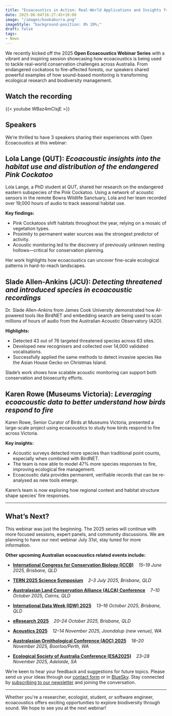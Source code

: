 ```yaml
---
title: "Ecoacoustics in Action: Real-World Applications and Insights from the Field"
date: 2025-06-04T16:27:45+10:00
image: "/images/kookaburra.png"
imageStyle: "background-position: 0% 20%;"
draft: false
tags:
- News
---
```


We recently kicked off the 2025 **Open Ecoacoustics Webinar Series** with a vibrant
and inspiring session showcasing how ecoacoustics is being used to tackle real-world
conservation challenges across Australia. From endangered cockatoos to fire-affected
forests, our speakers shared powerful examples of how sound-based monitoring is
transforming ecological research and biodiversity management.

<!--more-->

## Watch the recording

{{< youtube WBaz4mCIsjE >}}

## Speakers

We’re thrilled to have 3 speakers sharing their experiences with Open Ecoacoustics at this webinar:

## Lola Lange (QUT): *Ecoacoustic insights into the habitat use and distribution of the endangered Pink Cockatoo*

Lola Lange, a PhD student at QUT, shared her research on the endangered eastern subspecies of the Pink Cockatoo. Using a network of acoustic sensors in the remote Bowra Wildlife Sanctuary, Lola and her team recorded over 19,000 hours of audio to track seasonal habitat use.

**Key findings:**

- Pink Cockatoos shift habitats throughout the year, relying on a mosaic of vegetation types.
- Proximity to permanent water sources was the strongest predictor of activity.
- Acoustic monitoring led to the discovery of previously unknown nesting hollows—critical for conservation planning.

Her work highlights how ecoacoustics can uncover fine-scale ecological patterns in hard-to-reach landscapes.

## Slade Allen-Ankins (JCU): *Detecting threatened and introduced species in ecoacoustic recordings*

Dr. Slade Allen-Ankins from James Cook University demonstrated how AI-powered tools like BirdNET and embedding search are being used to scan millions of hours of audio from the Australian Acoustic Observatory (A2O).

**Highlights:**

- Detected 43 out of 76 targeted threatened species across 63 sites.
- Developed new recognisers and collected over 14,000 validated vocalisations.
- Successfully applied the same methods to detect invasive species like the Asian House Gecko on Christmas Island.

Slade’s work shows how scalable acoustic monitoring can support both conservation and biosecurity efforts.

## Karen Rowe (Museums Victoria): *Leveraging ecoacoustic data to better understand how birds respond to fire*

Karen Rowe, Senior Curator of Birds at Museums Victoria, presented a large-scale project using ecoacoustics to study how birds respond to fire across Victoria.

**Key insights:**

- Acoustic surveys detected more species than traditional point counts, especially when combined with BirdNET.
- The team is now able to model 47% more species responses to fire, improving ecological fire management.
- Ecoacoustic data provides permanent, verifiable records that can be re-analysed as new tools emerge.

Karen’s team is now exploring how regional context and habitat structure shape species’ fire responses.

---

## What’s Next?

This webinar was just the beginning. The 2025 series will continue with more focused sessions, expert panels, and community discussions. We are planning to have our next webinar July 31st, stay tuned for more information.

**Other upcoming Australian ecoacoustics related events include:**

- **[International Congress for Conservation Biology (ICCB)](https://conbio.org/conferences/iccb-2025/)**  
  *15–19 June 2025, Brisbane, QLD*

- **[TERN 2025 Science Symposium](https://www.tern.org.au/science-symposium2025/)**  
  *2–3 July 2025, Brisbane, QLD*

- **[Australasian Land Conservation Alliance (ALCA) Conference](https://www.alcaconference.org.au/)**  
  *7–10 October 2025, Cairns, QLD*

- **[International Data Week (IDW) 2025](https://idw2025.org/)**  
  *13–16 October 2025, Brisbane, QLD*

- **[eResearch 2025](https://conference.eresearch.edu.au/)**  
  *20–24 October 2025, Brisbane, QLD*

- **[Acoustics 2025](https://www.acoustics.org.au/events/acoustics-2025/)**  
  *12–14 November 2025, Joondalup (new venue), WA*

- **[Australasian Ornithological Conference (AOC) 2025](https://aoc.org.au/)**  
  *18–20 November 2025, Boorloo/Perth, WA*

- **[Ecological Society of Australia Conference (ESA2025)](https://esa2025.org.au/)**  
  *23–28 November 2025, Adelaide, SA*

We’re keen to hear your feedback and suggestions for future topics. Please send us your ideas through our [contact form](/contact) or in [BlueSky](https://bsky.app/profile/openecoacoustics.bsky.social). Stay connected by [subscribing to our newsletter](/contact/newsletter) and joining the conversation.

---

Whether you're a researcher, ecologist, student, or software engineer, ecoacoustics offers exciting opportunities to explore biodiversity through sound. We hope to see you at the next webinar!

